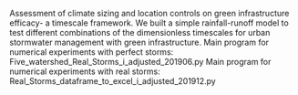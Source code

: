 Assessment of climate sizing and location controls on green infrastructure efficacy- a timescale framework.
We built a simple rainfall-runoff model to test different combinations of the dimensionless timescales for urban stormwater management with green infrastructure.
Main program for numerical experiments with perfect storms: Five_watershed_Real_Storms_i_adjusted_201906.py
Main program for numerical experiments with real storms: Real_Storms_dataframe_to_excel_i_adjusted_201912.py
